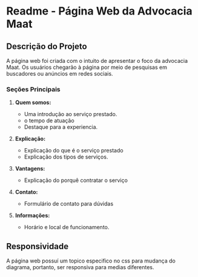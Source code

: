 # Readme - Página Web da Advocacia Maat

## Descrição do Projeto

A página web foi criada com o intuito de apresentar o foco da advocacia Maat.
Os usuários chegarão à página por meio de pesquisas em buscadores ou anúncios em redes sociais.

### Seções Principais

1. **Quem somos:**
   - Uma introdução ao serviço prestado.
   - o tempo de atuação
   - Destaque para a experiencia.

2. **Explicação:**
   - Explicação do que é o serviço prestado
   - Explicação dos tipos de serviços.

3. **Vantagens:**
   - Explicação do porquê contratar o serviço

4. **Contato:**
   - Formulário de contato para dúvidas

5. **Informações:**
   - Horário e local de funcionamento.

   
## Responsividade
A página web possuí um topico especifico no css para mudança do diagrama, portanto, ser responsiva para medias diferentes.


